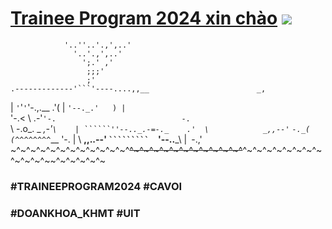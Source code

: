 # [Trainee Program 2024 xin chào](https://www.facebook.com/DoanHoiKHMT) ![](https://user-images.githubusercontent.com/18350557/176309783-0785949b-9127-417c-8b55-ab5a4333674e.gif) 

                '..''..'.,',..'
                  '..'.,',..'
                    ';.' ,'
                     ;;;'
                     ;'
    .-------------'```'----....,,__                        _,
   |                               `'`'`'`'-.,.__        .'(
   |                                             `'--._.'   )
   |                                                   `'-.<
   \               .-'`'-.                            -.    `\
    \               -.o_.     _                     _,-'`\    |
     ``````''--.._.-=-._    .'  \            _,,--'`      `-._(
       (^^^^^^^^`___    '-. |    \  __,,..--'                 `
        `````````   `'--..___\    |`
                              `-.,'
~^~^~^~^~^~^~^~^~^~^~^~^~~^~^~^~^~^~^~^~^~^~^~^~^~~^~^~^~^~^~^~^~^~^~^~^~^~~^~^~^~^~^~
</pre>

### #TRAINEEPROGRAM2024 #CAVOI ###
### #DOANKHOA_KHMT  #UIT ###
